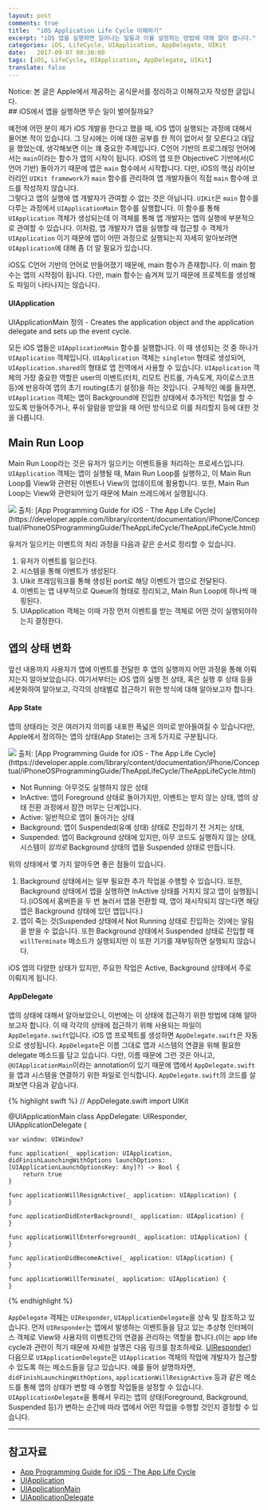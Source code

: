 ```yaml
---
layout: post
comments: true
title:  "iOS Application Life Cycle 이해하기"
excerpt: "iOS 앱을 실행하면 일어나는 일들과 이를 설정하는 방법에 대해 알아 봅니다."
categories: iOS, LifeCycle, UIApplication, AppDelegate, UIKit
date:   2017-09-07 00:30:00
tags: [iOS, LifeCycle, UIApplication, AppDelegate, UIKit]
translate: false
---
```



<div class="message">
  Notice: 본 글은 Apple에서 제공하는 공식문서를 정리하고 이해하고자 작성한 글입니다.
</div>
## iOS에서 앱을 실행하면 무슨 일이 벌어질까요?

예전에 어떤 분이 제가 iOS 개발을 한다고 했을 때, iOS 앱이 실행되는 과정에 대해서 물어본 적이 있습니다. 그 당시에는 이에 대한 공부를 한 적이 없어서 잘 모른다고 대답을 했었는데, 생각해보면 이는 꽤 중요한 주제입니다.
C언어 기반의 프로그래밍 언어에서는 `main`이라는 함수가 앱의 시작이 됩니다. iOS의 앱 또한 ObjectiveC 기반에서(C언어 기반) 돌아가기 때문에 앱은 `main` 함수에서 시작합니다. 다만, iOS의 핵심 라이브러리인 `UIKit framework`가 `main` 함수를 관리하여 앱 개발자들이 직접 `main` 함수에 코드를 작성하지 않습니다.  
그렇다고 앱의 실행에 앱 개발자가 관여할 수 없는 것은 아닙니다.  `UIKit`은  `main` 함수를 다루는 과정에서 `UIApplicationMain` 함수를 실행합니다. 이 함수를 통해 `UIApplication` 객체가 생성되는데 이 객체를 통해 앱 개발자는 앱의 실행에 부분적으로 관여할 수 있습니다. 이처럼, 앱 개발자가 앱을 실행할 때 접근할 수 객체가  `UIApplication` 이기 때문에 앱이 어떤 과정으로 실행되는지 자세히 알아보려면 `UIApplication`에 대해 좀 더 알 필요가 있습니다.

<div class="message">
  iOS도 C언어 기반의 언어로 만들어졌기 때문에, main 함수가 존재합니다. 이 main 함수는 앱의 시작점이 됩니다. 다만, main 함수는 숨겨져 있기 때문에 프로젝트를 생성해도 파일이 나타나지는 않습니다.
</div>

#### UIApplication

<div class="message">
UIApplicationMain 정의 - Creates the application object and the application delegate and sets up the event cycle.
</div>

모든 iOS 앱들은 `UIApplicationMain` 함수를 실행합니다. 이 때 생성되는 것 중 하나가 `UIApplication`  객체입니다.  `UIApplication`  객체는 `singleton` 형태로 생성되어, `UIApplication.shared`의 형태로 앱 전역에서 사용할 수 있습니다.
`UIApplication` 객체의 가장 중요한 역할은 user의 이벤트(터치, 리모트 컨트롤, 가속도계, 자이로스코프 등)에 반응하여 앱의 초기 routing(초기 설정)을 하는 것입니다. 구체적인 예를 들자면, `UIApplication` 객체는 앱이 Background에 진입한 상태에서 추가적인 작업을 할 수 있도록 만들어주거나, 푸쉬 알람을 받았을 때 어떤 방식으로 이를 처리할지 등에 대한 것을 다룹니다.

## Main Run Loop
Main Run Loop라는 것은 유저가 일으키는 이벤트들을 처리하는 프로세스입니다. `UIApplication` 객체는 앱이 실행될 때, Main Run Loop를 실행하고, 이 Main Run Loop를 View와 관련된 이벤트나 View의 업데이트에 활용합니다. 또한, Main Run Loop는 View와 관련되어 있기 때문에 Main 쓰레드에서 실행됩니다.

<img src="https://dl.dropbox.com/s/i6ed655jlzrizs1/IMG_1006.PNG" style="max-width: 70%; margin: 0 auto;">
출처: [App Programming Guide for iOS - The App Life Cycle](https://developer.apple.com/library/content/documentation/iPhone/Conceptual/iPhoneOSProgrammingGuide/TheAppLifeCycle/TheAppLifeCycle.html)

유저가 일으키는 이벤트의 처리 과정을 다음과 같은 순서로 정리할 수 있습니다.

1. 유저가 이벤트를 일으킨다.
2. 시스템을 통해 이벤트가 생성된다.
3. UIkit 프레임워크를 통해 생성된 port로 해당 이벤트가 앱으로 전달된다.
4. 이벤트는 앱 내부적으로 Queue의 형태로 정리되고, Main Run Loop에 하나씩 매핑된다.
5. UIApplication 객체는 이때 가장 먼저 이벤트를 받는 객체로 어떤 것이 실행되야하는지 결정한다.

## 앱의 상태 변화
앞선 내용까지 사용자가 앱에 이벤트를 전달한 후 앱의 실행까지 어떤 과정을 통해 이뤄지는지 알아보았습니다. 여기서부터는 iOS 앱의 실행 전 상태, 혹은 실행 후 상태 등을 세분화하여 알아보고, 각각의 상태별로 접근하기 위한 방식에 대해 알아보고자 합니다.

#### App State
앱의 상태라는 것은 여러가지 의미를 내포한 폭넓은 의미로 받아들여질 수 있습니다만, Apple에서 정의하는 앱의 상태(App State)는 크게 5가지로 구분됩니다.

<img src="https://dl.dropbox.com/s/wpmf59gfnaiuafr/IMG_1008.PNG" style="max-width: 70%; margin: 0 auto;">
출처: [App Programming Guide for iOS - The App Life Cycle](https://developer.apple.com/library/content/documentation/iPhone/Conceptual/iPhoneOSProgrammingGuide/TheAppLifeCycle/TheAppLifeCycle.html)

* Not Running: 아무것도 실행하지 않은 상태
* InActive: 앱이 Foreground 상태로 돌아가지만, 이벤트는 받지 않는 상태, 앱의 상태 전환 과정에서 잠깐 머무는 단계입니다.
* Active: 일반적으로 앱이 돌아가는 상태
* Background: 앱이 Suspended(유예 상태) 상태로 진입하기 전 거치는 상태,
* Suspended: 앱이 Background 상태에 있지만, 아무 코드도 실행하지 않는 상태, 시스템이 *임의로* Background 상태의 앱을 Suspended 상태로 만듭니다.

위의 상태에서 몇 가지 알아두면 좋은 점들이 있습니다.
1. Background 상태에서는 일부 필요한 추가 작업을 수행할 수 있습니다. 또한, Background 상태에서 앱을 실행하면 InActive 상태를 거치지 않고 앱이 실행됩니다.(iOS에서 홈버튼을 두 번 눌러서 앱을 전환할 때, 앱이 재시작되지 않는다면 해당 앱은  Background 상태에 있던 앱입니다.)
2. 앱이 죽는 것(Suspended 상태에서 Not Running 상태로 진입하는 것)에는 알림을 받을 수 없습니다. 또한 Background 상태에서 Suspended 상태로 진입할 때 `willTerminate` 메소드가 실행되지만 이 또한 기기를 재부팅하면 실행되지 않습니다.

<div class="message">
iOS 앱의 다양한 상태가 있지만, 주요한 작업은 Active, Background 상태에서 주로 이뤄지게 됩니다.
</div>


#### AppDelegate

앱의 상태에 대해서 알아보았으니, 이번에는 이 상태에 접근하기 위한 방법에 대해 알아보고자 합니다.  이 때 각각의 상태에 접근하기 위해 사용되는 파일이 `AppDelegate.swift`입니다. iOS 앱 프로젝트를 생성하면 `AppDelegate.swift`은 자동으로 생성됩니다.  `AppDelegate`은 이름 그대로 앱과 시스템의 연결을 위해 필요한 delegate 메소드를 담고 있습니다. 다만, 이름 때문에 그런 것은 아니고, `@UIApplicationMain`이라는 annotation이 있기 때문에 앱에서 `AppDelegate.swift`을 앱과 시스템을 연결하기 위한 파일로 인식합니다.  `AppDelegate.swift`의 코드를 살펴보면 다음과 같습니다.

{% highlight swift %}
// AppDelegate.swift
import UIKit

@UIApplicationMain
class AppDelegate: UIResponder, UIApplicationDelegate {

    var window: UIWindow?

    func application(_ application: UIApplication, didFinishLaunchingWithOptions launchOptions: [UIApplicationLaunchOptionsKey: Any]?) -> Bool {
        return true
    }

    func applicationWillResignActive(_ application: UIApplication) {
    }

    func applicationDidEnterBackground(_ application: UIApplication) {
    }

    func applicationWillEnterForeground(_ application: UIApplication) {
    }

    func applicationDidBecomeActive(_ application: UIApplication) {
    }

    func applicationWillTerminate(_ application: UIApplication) {
    }
{% endhighlight %}

`AppDelegate` 객체는 `UIResponder`, `UIApplicationDelegate`을 상속 및 참조하고 있습니다. 먼저 `UIResponder`는
앱에서 발생하는 이벤트들을 담고 있는 추상형 인터페이스 객체로 View와 사용자의 이벤트간의 연결을 관리하는 역할을 합니다.(이는 app life cycle과 관련이 적기 때문에 자세한 설명은 다음 링크를 참조하세요. [UIResponder](https://developer.apple.com/documentation/uikit/uiresponder)) 다음으로 `UIApplicationDelegate`은 `UIApplication` 객체의 작업에 개발자가 접근할 수 있도록 하는 메소드들을 담고 있습니다. 예를 들어 설명하자면, `didFinishLaunchingWithOptions`, `applicationWillResignActive` 등과 같은 메소드를 통해 앱의 상태가 변할 때 수행할 작업들을 설정할 수 있습니다. `UIApplicationDelegate`을 통해서 우리는 앱의 상태(Foreground, Background, Suspended 등)가 변하는 순간에 따라 앱에서 어떤 작업을 수행할 것인지 결정할 수 있습니다.


-----

## 참고자료
* [App Programming Guide for iOS - The App Life Cycle](https://developer.apple.com/library/content/documentation/iPhone/Conceptual/iPhoneOSProgrammingGuide/TheAppLifeCycle/TheAppLifeCycle.html)
* [UIApplication](https://developer.apple.com/documentation/uikit/uiapplication)
* [UIApplicationMain](https://developer.apple.com/documentation/uikit/1622933-uiapplicationmain?language=objc)
* [UIApplicationDelegate](https://developer.apple.com/documentation/uikit/uiapplicationdelegate)
